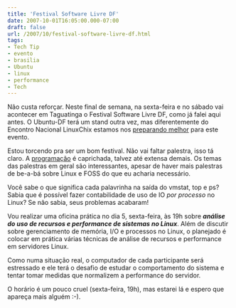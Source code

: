 ```yaml
---
title: 'Festival Software Livre DF'
date: 2007-10-01T16:05:00.000-07:00
draft: false
url: /2007/10/festival-software-livre-df.html
tags: 
- Tech Tip
- evento
- brasilia
- Ubuntu
- linux
- performance
- Tech
---
```


Não custa reforçar. Neste final de semana, na sexta-feira e no sábado vai acontecer em Taguatinga o Festival Software Livre DF, como já falei aqui antes. O Ubuntu-DF terá um stand outra vez, mas diferentemente do Encontro Nacional LinuxChix estamos nos [preparando melhor](http://listas.ubuntubrasil.org/pipermail/ubuntu-df/2007-October/000222.html) para este evento.  
  
Estou torcendo pra ser um bom festival. Não vai faltar palestra, isso tá claro. A [programação](http://www.festivalsoftwarelivre.org/inicio/programacao.html) é caprichada, talvez até extensa demais. Os temas das palestras em geral são interessantes, apesar de haver mais palestras de be-a-bá sobre Linux e FOSS do que eu acharia necessário.  
  
Você sabe o que significa cada palavrinha na saída do vmstat, top e ps? Sabia que é possível fazer contabilidade de uso de IO _por processo_ no Linux? Se não sabia, seus problemas acabaram!  
  
Vou realizar uma oficina prática no dia 5, sexta-feira, às 19h sobre **_análise do uso de recursos e performance de sistemas no Linux_**. Além de discutir sobre gerenciamento de memória, I/O e processos no Linux, o planejado é colocar em prática várias técnicas de análise de recursos e performance em servidores Linux.  
  
Como numa situação real, o computador de cada participante será estressado e ele terá o desafio de estudar o comportamento do sistema e tentar tomar medidas que normalizem a performance do servidor.  
  
O horário é um pouco cruel (sexta-feira, 19h), mas estarei lá e espero que apareça mais alguém :-).
